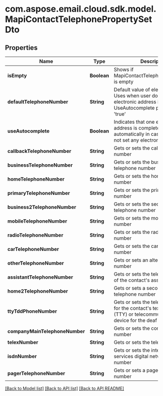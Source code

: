 
# com.aspose.email.cloud.sdk.model.MapiContactTelephonePropertySetDto

## Properties
Name | Type | Description | Notes
------------ | ------------- | ------------- | -------------
**isEmpty** | **Boolean** | Shows if MapiContactTelephonePropertySet is empty              | 
**defaultTelephoneNumber** | **String** | Default value of electronic address Uses when user does not set any electronic address if UseAutocomplete property is set &#39;true&#39;              |  [optional]
**useAutocomplete** | **Boolean** | Indicates that one electronic address is completed automatically in case if user does not set any electronic address              | 
**callbackTelephoneNumber** | **String** | Gets or sets the callback telephone number              |  [optional]
**businessTelephoneNumber** | **String** | Gets or sets the business telephone number              |  [optional]
**homeTelephoneNumber** | **String** | Gets or sets the home telephone number              |  [optional]
**primaryTelephoneNumber** | **String** | Gets or sets the primary telephone number              |  [optional]
**business2TelephoneNumber** | **String** | Gets or sets the second business telephone number              |  [optional]
**mobileTelephoneNumber** | **String** | Gets or sets the mobile telephone number              |  [optional]
**radioTelephoneNumber** | **String** | Gets or sets the radio telephone number              |  [optional]
**carTelephoneNumber** | **String** | Gets or sets the car telephone number              |  [optional]
**otherTelephoneNumber** | **String** | Gets or sets an alternate telephone number              |  [optional]
**assistantTelephoneNumber** | **String** | Gets or sets the telephone number of the contact&#39;s assistant              |  [optional]
**home2TelephoneNumber** | **String** | Gets or sets a second home telephone number              |  [optional]
**ttyTddPhoneNumber** | **String** | Gets or sets the telephone number for the contact&#39;s text telephone (TTY) or telecommunication device for the deaf (TDD)              |  [optional]
**companyMainTelephoneNumber** | **String** | Gets or sets the company phone number              |  [optional]
**telexNumber** | **String** | Gets or sets the telex number              |  [optional]
**isdnNumber** | **String** | Gets or sets the integrated services digital network (ISDN) number              |  [optional]
**pagerTelephoneNumber** | **String** | Gets or sets a pager telephone number              |  [optional]


    
    


    
    


    
    


    
    


    
    


    
    


    
    


    
    


    
    


    
    


    
    


    
    


    
    


    
    


    
    


    
    


    
    


    
    


    
    


[[Back to Model list]](README.md#documentation-for-models) [[Back to API list]](README.md#documentation-for-api-endpoints) [[Back to API README]](README.md)

